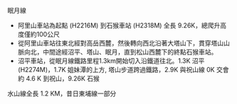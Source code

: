 眠月線
* 阿里山車站為起點 (H2216M) 到石猴車站 (H2318M) 全長 9.26K，總爬升高度僅約100公尺
* 從阿里山車站往東北經對高岳西麓，然後轉向西北沿著大塔山下，貫穿塔山山脈向北，中間途經沼平、塔山、眠月，直到松山西麓下的終點石猴車站。
* 沼平車站，從眠月線鐵路里程1.3km開始切入沿鐵道往北。1.3K 沼平 (H2274M)，1.7K 姐妹潭的上方, 塔山步道跨過鐵路，2.9K 與祝山線 0K 交會約 4.6 K 到祝山，9.26K 石猴

水山線全長 1.2 KM，昔日東埔線一部分

